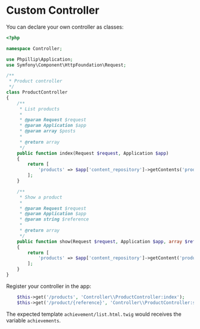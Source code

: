 # Custom Controller

You can declare your own controller as classes:

``` php
<?php

namespace Controller;

use Phpillip\Application;
use Symfony\Component\HttpFoundation\Request;

/**
 * Product controller
 */
class ProductController
{
    /**
     * List products
     *
     * @param Request $request
     * @param Application $app
     * @param array $posts
     *
     * @return array
     */
    public function index(Request $request, Application $app)
    {
        return [
            'products' => $app['content_repository']->getContents('product'),
        ];
    }

    /**
     * Show a product
     *
     * @param Request $request
     * @param Application $app
     * @param string $reference
     *
     * @return array
     */
    public function show(Request $request, Application $app, array $reference)
    {
        return [
            'products' => $app['content_repository']->getContent('product', $reference),
        ];
    }
}
```

Register your controller in the app:

``` php
    $this->get('/products', 'Controller\\ProductController:index');
    $this->get('/product/{reference}', 'Controller\\ProductController:show');
```

The expected template `achievement/list.html.twig` would receives the variable `achievements`.
